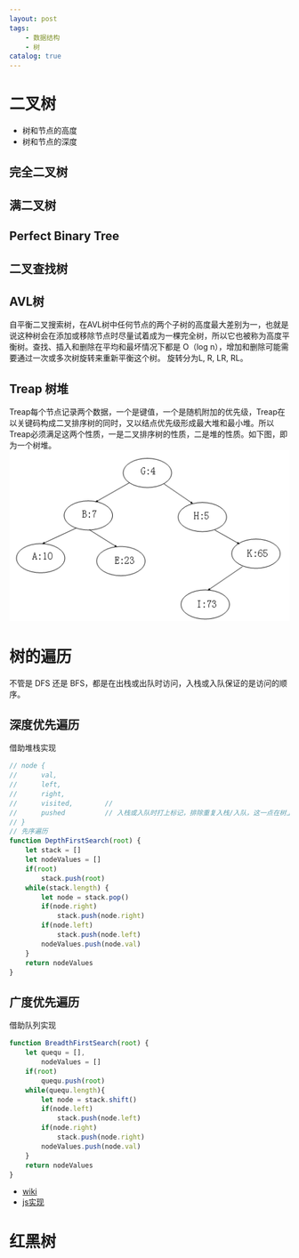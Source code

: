```yaml
---
layout: post
tags: 
    - 数据结构
    - 树
catalog: true
---
```


# 二叉树
- 树和节点的高度
- 树和节点的深度

## 完全二叉树
## 满二叉树
## Perfect Binary Tree
## 二叉查找树
## AVL树
自平衡二叉搜索树，在AVL树中任何节点的两个子树的高度最大差别为一，也就是说这种树会在添加或移除节点时尽量试着成为一棵完全树，所以它也被称为高度平衡树。查找、插入和删除在平均和最坏情况下都是 O（log n），增加和删除可能需要通过一次或多次树旋转来重新平衡这个树。
旋转分为L, R, LR, RL。

## Treap 树堆
Treap每个节点记录两个数据，一个是键值，一个是随机附加的优先级，Treap在以关键码构成二叉排序树的同时，又以结点优先级形成最大堆和最小堆。所以Treap必须满足这两个性质，一是二叉排序树的性质，二是堆的性质。如下图，即为一个树堆。
![](/img/in-post/数据结构/treap.png)

# 树的遍历
不管是 DFS 还是 BFS，都是在出栈或出队时访问，入栈或入队保证的是访问的顺序。
## 深度优先遍历
借助堆栈实现
```js
// node {
//      val,
//      left,
//      right,
//      visited,        // 
//      pushed          // 入栈或入队时打上标记，排除重复入栈/入队，这一点在树上不会出现，但在图中如果有环就会出现，或者在走迷宫时也会出现。
// }
// 先序遍历
function DepthFirstSearch(root) {
    let stack = []
    let nodeValues = []
    if(root)
        stack.push(root)
    while(stack.length) {
        let node = stack.pop()
        if(node.right)
            stack.push(node.right)
        if(node.left)
            stack.push(node.left)
        nodeValues.push(node.val)
    }
    return nodeValues
}
```

## 广度优先遍历
借助队列实现
```js
function BreadthFirstSearch(root) {
    let quequ = [],
        nodeValues = []
    if(root)
        quequ.push(root)
    while(quequ.length){
        let node = stack.shift()
        if(node.left)
            stack.push(node.left)
        if(node.right)
            stack.push(node.right)
        nodeValues.push(node.val)
    }
    return nodeValues
}
```

- [wiki](https://zh.wikipedia.org/wiki/AVL%E6%A0%91)
- [js实现](https://segmentfault.com/a/1190000008619134)
# 红黑树